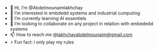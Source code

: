 - 👋 Hi, I’m @Abdelmounaimlakhchay
- 👀 I’m interested in embdedd systems and industrial cumputing
- 🌱 I’m currently learning AI essentiels
- 💞️ I’m looking to collaborate on any project in relation with embededd systems
- 📫 How to reach me @lakhchayabdelmounaim@gmail.com
- ⚡ Fun fact: i only play my rules

<!---
Abdelmounaimlakhchay/Abdelmounaimlakhchay is a ✨ special ✨ repository because its `README.md` (this file) appears on your GitHub profile.
You can click the Preview link to take a look at your changes.
--->
